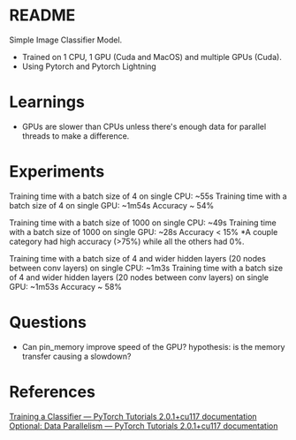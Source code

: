 # README

Simple Image Classifier Model.

- Trained on 1 CPU, 1 GPU (Cuda and MacOS) and multiple GPUs (Cuda).
- Using Pytorch and Pytorch Lightning


# Learnings

- GPUs are slower than CPUs unless there's enough data for parallel threads to make a difference.


# Experiments
Training time with a batch size of 4 on single CPU: ~55s
Training time with a batch size of 4 on single GPU: ~1m54s
Accuracy ~ 54%

Training time with a batch size of 1000 on single CPU: ~49s
Training time with a batch size of 1000 on single GPU: ~28s
Accuracy < 15%
*A couple category had high accuracy (>75%) while all the others had 0%.

Training time with a batch size of 4 and wider hidden layers (20 nodes between conv layers) on single CPU: ~1m3s
Training time with a batch size of 4 and wider hidden layers (20 nodes between conv layers) on single GPU: ~1m53s
Accuracy ~ 58%

# Questions
- Can pin_memory improve speed of the GPU? hypothesis: is the memory transfer causing a slowdown?

# References
[Training a Classifier — PyTorch Tutorials 2.0.1+cu117 documentation](https://pytorch.org/tutorials/beginner/blitz/cifar10_tutorial.html)
[Optional: Data Parallelism — PyTorch Tutorials 2.0.1+cu117 documentation](https://pytorch.org/tutorials/beginner/blitz/data_parallel_tutorial.html)